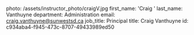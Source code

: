 photo: /assets/instructor_photo/craigV.jpg
first_name: 'Craig '
last_name: Vanthuyne
department: Administration
email: craig.vanthuyne@sunwestsd.ca
job_title: Principal
title: Craig Vanthuyne
id: c934aba4-f945-473c-8707-49433989ed50
